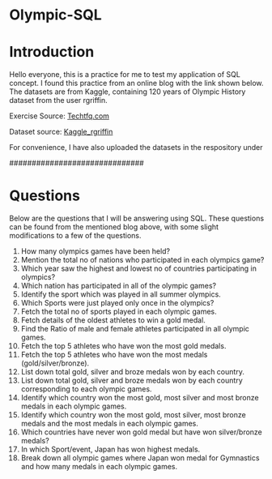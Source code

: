 # Olympic-SQL

<h1>Introduction </h1>
<p> Hello everyone, this is a practice for me to test my application of SQL concept. I found this practice from an online blog with the link shown below. The datasets are from Kaggle, containing 120 years of Olympic History dataset from the user rgriffin.
<p>  Exercise Source:
  <a href="https://techtfq.com/blog/practice-writing-sql-queries-using-real-dataset#google_vignette=">Techtfq.com</a>
</p>
<p> 
    Dataset source:
    <a href="https://www.kaggle.com/datasets/heesoo37/120-years-of-olympic-history-athletes-and-results">Kaggle_rgriffin</a> 
</p>        

For convenience, I have also uploaded the datasets in the respository under 

##############################

<h1>Questions</h1>
<p> Below are the questions that I will be answering using SQL. These questions can be found from the mentioned blog above, with some slight modifications to a few of the questions. </p>

<ol type="1">
   <li>How many olympics games have been held?</li>
   <li>Mention the total no of nations who participated in each olympics game?</li>
   <li>Which year saw the highest and lowest no of countries participating in olympics?</li>
   <li>Which nation has participated in all of the olympic games?</li>
   <li>Identify the sport which was played in all summer olympics.</li>
   <li>Which Sports were just played only once in the olympics?</li>
   <li>Fetch the total no of sports played in each olympic games.</li>
   <li>Fetch details of the oldest athletes to win a gold medal.</li>
   <li>Find the Ratio of male and female athletes participated in all olympic games.</li>
   <li>Fetch the top 5 athletes who have won the most gold medals.</li>
   <li>Fetch the top 5 athletes who have won the most medals (gold/silver/bronze).</li>
   <li>List down total gold, silver and broze medals won by each country.</li>
   <li>List down total gold, silver and broze medals won by each country corresponding to each olympic games.</li>
   <li>Identify which country won the most gold, most silver and most bronze medals in each olympic games.</li>
   <li>Identify which country won the most gold, most silver, most bronze medals and the most medals in each olympic games.</li>
   <li>Which countries have never won gold medal but have won silver/bronze medals?</li>
   <li>In which Sport/event, Japan has won highest medals.</li>
   <li>Break down all olympic games where Japan won medal for Gymnastics and how many medals in each olympic games.</li>  
</ol>



